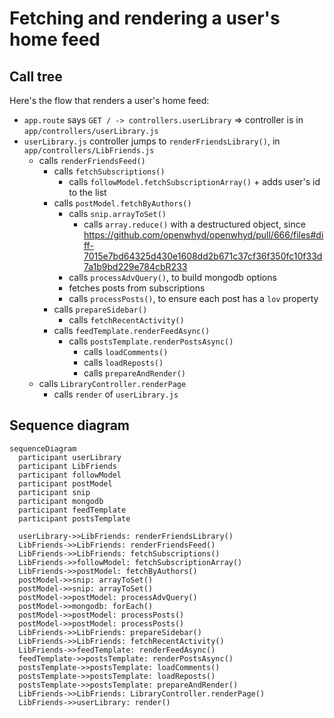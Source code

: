 # Fetching and rendering a user's home feed

## Call tree

Here's the flow that renders a user's home feed:

- `app.route` says `GET / -> controllers.userLibrary` => controller is in `app/controllers/userLibrary.js`
- `userLibrary.js` controller jumps to `renderFriendsLibrary()`, in `app/controllers/LibFriends.js`
  - calls `renderFriendsFeed()`
    - calls `fetchSubscriptions()`
      - calls `followModel.fetchSubscriptionArray()` + adds user's id to the list
    - calls `postModel.fetchByAuthors()`
      - calls `snip.arrayToSet()`
        - calls `array.reduce()` with a destructured object, since https://github.com/openwhyd/openwhyd/pull/666/files#diff-7015e7bd64325d430e1608dd2b671c37cf36f350fc10f33d7a1b9bd229e784cbR233
      - calls `processAdvQuery()`, to build mongodb options
      - fetches posts from subscriptions
      - calls `processPosts()`, to ensure each post has a `lov` property
    - calls `prepareSidebar()`
      - calls `fetchRecentActivity()`
    - calls `feedTemplate.renderFeedAsync()`
      - calls `postsTemplate.renderPostsAsync()`
        - calls `loadComments()`
        - calls `loadReposts()`
        - calls `prepareAndRender()`
  - calls `LibraryController.renderPage`
    - calls `render` of `userLibrary.js`

## Sequence diagram

```mermaid
sequenceDiagram
  participant userLibrary
  participant LibFriends
  participant followModel
  participant postModel
  participant snip
  participant mongodb
  participant feedTemplate
  participant postsTemplate

  userLibrary->>LibFriends: renderFriendsLibrary()
  LibFriends->>LibFriends: renderFriendsFeed()
  LibFriends->>LibFriends: fetchSubscriptions()
  LibFriends->>followModel: fetchSubscriptionArray()
  LibFriends->>postModel: fetchByAuthors()
  postModel->>snip: arrayToSet()
  postModel->>snip: arrayToSet()
  postModel->>postModel: processAdvQuery()
  postModel->>mongodb: forEach()
  postModel->>postModel: processPosts()
  postModel->>postModel: processPosts()
  LibFriends->>LibFriends: prepareSidebar()
  LibFriends->>LibFriends: fetchRecentActivity()
  LibFriends->>feedTemplate: renderFeedAsync()
  feedTemplate->>postsTemplate: renderPostsAsync()
  postsTemplate->>postsTemplate: loadComments()
  postsTemplate->>postsTemplate: loadReposts()
  postsTemplate->>postsTemplate: prepareAndRender()
  LibFriends->>LibFriends: LibraryController.renderPage()
  LibFriends->>userLibrary: render()
```
